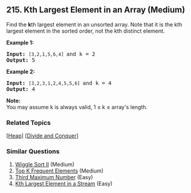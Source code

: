 <!--|This file generated by command(leetcode description); DO NOT EDIT.    |-->
<!--+----------------------------------------------------------------------+-->
<!--|@author    Openset <openset.wang@gmail.com>                           |-->
<!--|@link      https://github.com/openset                                 |-->
<!--|@home      https://github.com/openset/leetcode                        |-->
<!--+----------------------------------------------------------------------+-->

## 215. Kth Largest Element in an Array (Medium)

<p>Find the <strong>k</strong>th largest element in an unsorted array. Note that it is the kth largest element in the sorted order, not the kth distinct element.</p>

<p><strong>Example 1:</strong></p>

<pre>
<strong>Input:</strong> <code>[3,2,1,5,6,4] </code>and k = 2
<strong>Output:</strong> 5
</pre>

<p><strong>Example 2:</strong></p>

<pre>
<strong>Input:</strong> <code>[3,2,3,1,2,4,5,5,6] </code>and k = 4
<strong>Output:</strong> 4</pre>

<p><strong>Note: </strong><br />
You may assume k is always valid, 1 &le; k &le; array&#39;s length.</p>

### Related Topics
  [[Heap](https://github.com/openset/leetcode/tree/master/tag/heap/README.md)]
  [[Divide and Conquer](https://github.com/openset/leetcode/tree/master/tag/divide-and-conquer/README.md)]

### Similar Questions
  1. [Wiggle Sort II](https://github.com/openset/leetcode/tree/master/problems/wiggle-sort-ii) (Medium)
  1. [Top K Frequent Elements](https://github.com/openset/leetcode/tree/master/problems/top-k-frequent-elements) (Medium)
  1. [Third Maximum Number](https://github.com/openset/leetcode/tree/master/problems/third-maximum-number) (Easy)
  1. [Kth Largest Element in a Stream](https://github.com/openset/leetcode/tree/master/problems/kth-largest-element-in-a-stream) (Easy)

